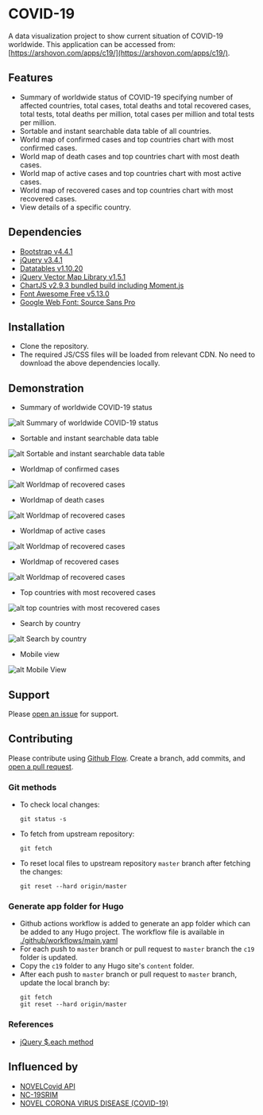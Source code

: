 # COVID-19

A data visualization project to show current situation of COVID-19 worldwide. This application can be accessed from: [https://arshovon.com/apps/c19/](https://arshovon.com/apps/c19/).

## Features
- Summary of worldwide status of COVID-19 specifying number of affected countries, total cases, total deaths and total recovered cases, total tests, total deaths per million, total cases per million and total tests per million.
- Sortable and instant searchable data table of all countries.
- World map of confirmed cases and top countries chart with most confirmed cases.
- World map of death cases and top countries chart with most death cases.
- World map of active cases and top countries chart with most active cases.
- World map of recovered cases and top countries chart with most recovered cases.
- View details of a specific country.

## Dependencies

- [Bootstrap v4.4.1](https://getbootstrap.com/docs/4.4/getting-started/introduction/)
- [jQuery v3.4.1](https://jquery.com/)
- [Datatables v1.10.20](https://datatables.net/)
- [jQuery Vector Map Library v1.5.1](https://github.com/10bestdesign/jqvmap)
- [ChartJS v2.9.3 bundled build including Moment.js](https://www.chartjs.org/)
- [Font Awesome Free v5.13.0](https://fontawesome.com)
- [Google Web Font: Source Sans Pro](https://fonts.google.com/specimen/Source+Sans+Pro)

## Installation

- Clone the repository.
- The required JS/CSS files will be loaded from relevant CDN. No need to download the above dependencies locally.

## Demonstration

- Summary of worldwide COVID-19 status

![alt Summary of worldwide COVID-19 status](/screenshots/summary.png?style=center)

- Sortable and instant searchable data table

![alt Sortable and instant searchable data table](/screenshots/data_table.png?style=center)

- Worldmap of confirmed cases

![alt Worldmap of recovered cases](/screenshots/confirmed_world_map.png?style=center)

- Worldmap of death cases

![alt Worldmap of recovered cases](/screenshots/deaths_world_map.png?style=center)

- Worldmap of active cases

![alt Worldmap of recovered cases](/screenshots/active_world_map.png?style=center)

- Worldmap of recovered cases

![alt Worldmap of recovered cases](/screenshots/recovered_world_map.png?style=center)

- Top countries with most recovered cases

![alt top countries with most recovered cases](/screenshots/top_countries_with_most_recovered_cases.png?style=center)

- Search by country

![alt Search by country](/screenshots/search_by_country.png?style=center)

- Mobile view

![alt Mobile View](/screenshots/mobile.png?style=center)

## Support

Please [open an issue](https://github.com/arsho/COVID-19/issues/new) for support.

## Contributing

Please contribute using [Github Flow](https://guides.github.com/introduction/flow/). Create a branch, add commits, and [open a pull request](https://github.com/arsho/COVID-19/compare/).

### Git methods

- To check local changes:
  ```
  git status -s
  ```
- To fetch from upstream repository:
  ```
  git fetch
  ```
- To reset local files to upstream repository `master` branch after fetching the changes:
  ```
  git reset --hard origin/master
  ```

### Generate app folder for Hugo

- Github actions workflow is added to generate an app folder which can be added to any Hugo project. The workflow file is available in [./github/workflows/main.yaml](./github/workflows/main.yaml)
- For each push to `master` branch or pull request to `master` branch the `c19` folder is updated.
- Copy the `c19` folder to any Hugo site's `content` folder.
- After each push to `master` branch or pull request to `master` branch, update the local branch by:
  ```
  git fetch
  git reset --hard origin/master
  ```

### References

- [jQuery $.each method](https://api.jquery.com/jquery.each/)


## Influenced by

- [NOVELCovid API](https://corona.lmao.ninja/)
- [NC-19SRIM](https://www.smreza.com/projects/covid-19/)
- [NOVEL CORONA VIRUS DISEASE \(COVID-19\)](http://corona.drmwahiduzzaman.info/)
